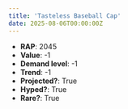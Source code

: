 ```yaml
---
title: 'Tasteless Baseball Cap'
date: 2025-08-06T00:00:00Z
---
```

- **RAP**: 2045
- **Value**: -1
- **Demand level**: -1
- **Trend**: -1
- **Projected?**: True
- **Hyped?**: True
- **Rare?**: True
